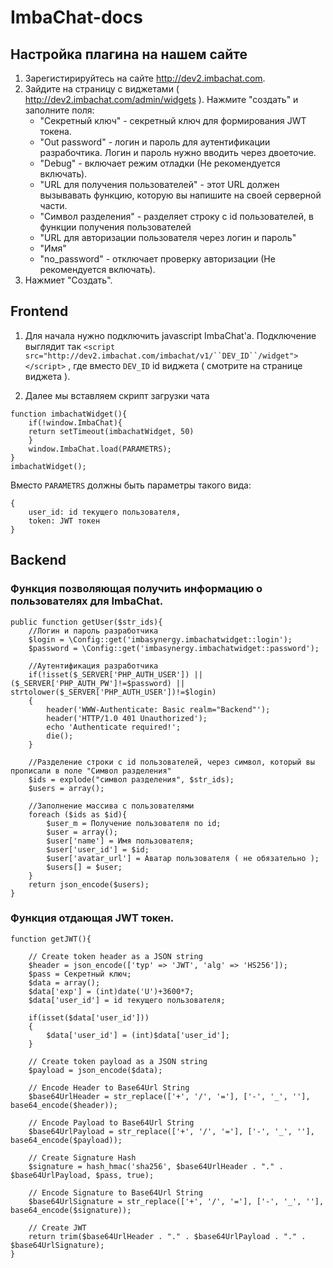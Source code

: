 # ImbaChat-docs

## Настройка плагина на нашем сайте

1. Зарегистирируйтесь на сайте http://dev2.imbachat.com.
2. Зайдите на страницу с виджетами ( http://dev2.imbachat.com/admin/widgets ). Нажмите "создать" и заполните поля:
	 - "Секретный ключ" - секретный ключ для формирования JWT токенa.
	 - "Out password" - логин и пароль для аутентификации разрабочтика. Логин и пароль нужно вводить через двоеточие.
	 - "Debug" - включает режим отладки (Не рекомендуется включать).
	 - "URL для получения пользователей" - этот URL должен вызывавать функцию, которую вы напишите на своей серверной части.
	 - "Символ разделения" - разделяет строку с id пользователей, в функции получения пользователей
	 - "URL для авторизации пользователя через логин и пароль"
	 - "Имя"
	 - "no_password" - отключает проверку авторизации (Не рекомендуется включать).
3. Нажмиет "Создать".


## Frontend

1. Для начала нужно подключить javascript ImbaChat'а. Подключение выглядит так `<script src="http://dev2.imbachat.com/imbachat/v1/``DEV_ID``/widget"></script>`
, где вместо `DEV_ID` id виджета ( смотрите на странице виджета ).

2. Далее мы вставляем скрипт загрузки чата
```
function imbachatWidget(){
    if(!window.ImbaChat){
	return setTimeout(imbachatWidget, 50)
    }
    window.ImbaChat.load(PARAMETRS);
}
imbachatWidget();
```
Вместо `PARAMETRS` должны быть параметры такого вида:
```
{
	user_id: id текущего пользователя,
	token: JWT токен
}
```


## Backend

### Функция позволяющая получить информацию о пользователях для ImbaChat.
```
public function getUser($str_ids){
	//Логин и пароль разработчика
	$login = \Config::get('imbasynergy.imbachatwidget::login');
	$password = \Config::get('imbasynergy.imbachatwidget::password');

	//Аутентификация разработчика
	if(!isset($_SERVER['PHP_AUTH_USER']) || ($_SERVER['PHP_AUTH_PW']!=$password) || strtolower($_SERVER['PHP_AUTH_USER'])!=$login)
	{
	    header('WWW-Authenticate: Basic realm="Backend"');
	    header('HTTP/1.0 401 Unauthorized');
	    echo 'Authenticate required!';
	    die();
	}

	//Разделение строки с id пользователей, через символ, который вы прописали в поле "Символ разделения"
	$ids = explode("cимвол разделения", $str_ids);
	$users = array();

	//Заполнение массива с пользователями
	foreach ($ids as $id){
	    $user_m = Получение пользователя по id;
	    $user = array();
	    $user['name'] = Имя пользователя;
	    $user['user_id'] = $id;
	    $user['avatar_url'] = Аватар пользователя ( не обязательно );
	    $users[] = $user;
	}
	return json_encode($users);
}
```

### Функция отдающая JWT токен.
```
function getJWT(){

	// Create token header as a JSON string
	$header = json_encode(['typ' => 'JWT', 'alg' => 'HS256']);
	$pass = Секретный ключ;
	$data = array();
	$data['exp'] = (int)date('U')+3600*7;
	$data['user_id'] = id текущего пользователя;

	if(isset($data['user_id']))
	{
	    $data['user_id'] = (int)$data['user_id'];
	}

	// Create token payload as a JSON string
	$payload = json_encode($data);

	// Encode Header to Base64Url String
	$base64UrlHeader = str_replace(['+', '/', '='], ['-', '_', ''], base64_encode($header));

	// Encode Payload to Base64Url String
	$base64UrlPayload = str_replace(['+', '/', '='], ['-', '_', ''], base64_encode($payload));

	// Create Signature Hash
	$signature = hash_hmac('sha256', $base64UrlHeader . "." . $base64UrlPayload, $pass, true);

	// Encode Signature to Base64Url String
	$base64UrlSignature = str_replace(['+', '/', '='], ['-', '_', ''], base64_encode($signature));

	// Create JWT
	return trim($base64UrlHeader . "." . $base64UrlPayload . "." . $base64UrlSignature);
}
```
